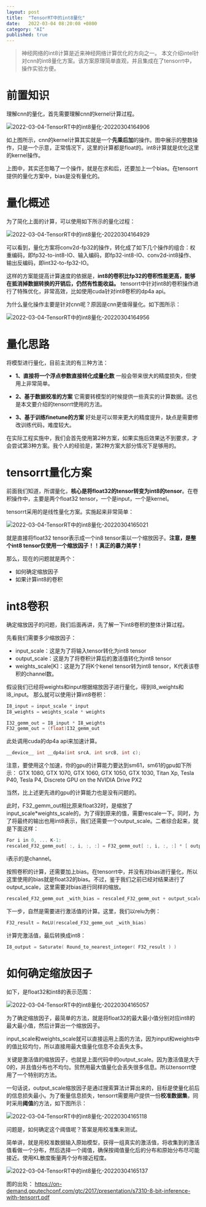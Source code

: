 ```yaml
---
layout: post
title:  "TensorRT中的int8量化"
date:   2022-03-04 08:20:08 +0800
category: "AI"
published: true
---
```


> 神经网络的int8计算是近来神经网络计算优化的方向之一。
本文介绍intel针对cnn的int8量化方案。该方案原理简单直观，并且集成在了tensorrt中，操作实验方便。

<!--more-->

# 前置知识
理解cnn的量化，首先需要理解cnn的kernel计算过程。

![2022-03-04-TensorRT中的int8量化-20220304164906](https://cdn.jsdelivr.net/gh/liwenju0/blog_pictures@main/pics/2022-03-04-TensorRT中的int8量化-20220304164906.png)


如上图所示，cnn的kernel计算其实就是一个**先乘后加**的操作。图中展示的整数操作，只是一个示意，正常情况下，这里的计算都是float的。int8计算就是优化这里的kernel操作。

上图中，其实还忽略了一个操作，就是在求和后，还要加上一个bias。在tensorrt提供的量化方案中，bias是没有量化的。

# 量化概述

为了简化上面的计算，可以使用如下所示的量化过程：

![2022-03-04-TensorRT中的int8量化-20220304164929](https://cdn.jsdelivr.net/gh/liwenju0/blog_pictures@main/pics/2022-03-04-TensorRT中的int8量化-20220304164929.png)

可以看到，量化方案将conv2d-fp32的操作，转化成了如下几个操作的组合：权重编码，即fp32-to-int8-IO、输入编码，即fp32-int8-IO、conv2d-int8操作、输出反编码，即int32-to-fp32-IO。

这样的方案能提高计算速度的依据是，**int8的卷积比fp32的卷积性能更高，能够在抵消掉数据转换的开销后，仍然有性能收益。** 
tensorrt中针对int8的卷积操作进行了特殊优化，非常高效，比如使用cuda针对int8卷积的dp4a api。

为什么量化操作主要是针对cnn呢？原因是cnn更值得量化。如下图所示：

![2022-03-04-TensorRT中的int8量化-20220304164956](https://cdn.jsdelivr.net/gh/liwenju0/blog_pictures@main/pics/2022-03-04-TensorRT中的int8量化-20220304164956.png)

# 量化思路

将模型进行量化，目前主流的有三种方法：
- **1、直接将一个浮点参数直接转化成量化数**
一般会带来很大的精度损失，但使用上非常简单。

- **2、基于数据校准的方案**
它需要转模型的时候提供一些真实的计算数据。这也是本文要介绍的tensorrt使用的方法。

- **3、基于训练finetune的方案**
好处是可以带来更大的精度提升，缺点是需要修改训练代码，难度较大。

在实际工程实施中，我们会首先使用第2种方案，如果实施后效果达不到要求，才会尝试第3种方案。我个人的经验是，第2种方案大部分情况下是够用的。

# tensorrt量化方案

前面我们知道，所谓量化，**核心是将float32的tensor转变为int8的tensor**。在卷积操作中，主要是两个float32 tensor，一个是input，一个是kernel。

tensorrt采用的是线性量化方案。实施起来非常简单：

![2022-03-04-TensorRT中的int8量化-20220304165021](https://cdn.jsdelivr.net/gh/liwenju0/blog_pictures@main/pics/2022-03-04-TensorRT中的int8量化-20220304165021.png)

就是直接将float32 tensor表示成一个in8 tensor乘以一个缩放因子。**注意，是整个int8 tensor仅使用一个缩放因子！！真正的暴力美学！**

那么，现在的问题就是两个：
- 如何确定缩放因子
- 如果计算int8的卷积

# int8卷积
确定缩放因子的问题，我们后面再讲，先了解一下int8卷积的整体计算过程。

先看我们需要多少缩放因子：
- input_scale：这是为了将输入tensor转化为int8 tensor
- output_scale：这是为了将卷积计算后的激活值转化为int8 tensor
- weights_scale[K]：这是为了将K个kenel tensor转为int8 tensor，K代表该卷积的channel数。

假设我们已经将weights和input根据缩放因子进行量化，得到I8_weights和I8_input。
那么就可以使用计算int8卷积：
```c++
I8_input = input_scale * input
I8_weights = weights_scale * weights

I32_gemm_out = I8_input * I8_weights 
F32_gemm_out = (float)I32_gemm_out
```
此处调用cuda的dp4a api来加速计算。
```c++
__device__ int __dp4a(int srcA, int srcB, int c);
```
注意，要使用这个加速，你的gpu的计算能力要达到sm61，sm61的gpu如下所示：
GTX 1080, GTX 1070, GTX 1060, GTX 1050, GTX 1030, Titan Xp, Tesla P40, Tesla P4, Discrete GPU on the NVIDIA Drive PX2

当然，比上述更先进的gpu的计算能力也是没有问题的。

此时，F32_gemm_out相比原来float32时，是缩放了 input_scale\*weights_scale的，为了得到原来的值，需要rescale一下。同时，为了将最终的输出也用int8表示，我们还需要一个output_scale。二者综合起来，就是下面这样：
```c++
For i in 0, ... K-1:
rescaled_F32_gemm_out[ :, i, :, :] = F32_gemm_out[ :, i, :, :] * [ output_scale / (input_scale * weights_scale[ i ] ) ]
```
i表示的是channel。

按照卷积的计算，还需要加上bias。在tensorrt中，并没有对bias进行量化，所以这里使用的bias就是float32的bias。不过，鉴于我们之前已经对结果进行了output_scale，这里需要对bias进行同样的缩放。
```c++
rescaled_F32_gemm_out _with_bias = rescaled_F32_gemm_out + output_scale * bias
```

下一步，自然是需要进行激活值的计算。这里，我们以relu为例：
```c++
F32_result = ReLU(rescaled_F32_gemm_out _with_bias)
```
计算完激活值，最后转换成int8：

```c++
I8_output = Saturate( Round_to_nearest_integer( F32_result ) )
```
# 如何确定缩放因子
如下，是float32和int8的表示范围：

![2022-03-04-TensorRT中的int8量化-20220304165057](https://cdn.jsdelivr.net/gh/liwenju0/blog_pictures@main/pics/2022-03-04-TensorRT中的int8量化-20220304165057.png)

为了确定缩放因子，最简单的方法，就是将float32的最大最小值分别对应int8的最大最小值，然后计算出一个缩放因子。

input_scale和weights_scale就可以直接运用上面的方法，因为input和weights中的值比较均匀，所以直接用最大值量化信息不会丢失太多。

关键是激活值的缩放因子，也就是上面代码中的output_scale。因为激活值是大于0的，并且值分布也不均匀。贸然用最大值量化会丢失很多信息。所以tensorrt使用了一个特别的方法。

一句话说，output_scale缩放因子是通过搜索算法计算出来的，目标是使量化前后的信息损失最小。为了衡量信息损失，tensorrt需要用户提供一份**校准数据集**，同时采用**阈值**的方法，如下图所示：

![2022-03-04-TensorRT中的int8量化-20220304165118](https://cdn.jsdelivr.net/gh/liwenju0/blog_pictures@main/pics/2022-03-04-TensorRT中的int8量化-20220304165118.png)

问题是，如何确定这个阈值呢？答案是用校准集来测试。

简单讲，就是用校准数据输入原始模型，获得一组真实的激活值，将收集到的激活值看做一个分布，然后选择一个阈值，确保按阈值量化后的分布和原始分布尽可能接近。使用KL散度衡量两个分布接近程度。


![2022-03-04-TensorRT中的int8量化-20220304165137](https://cdn.jsdelivr.net/gh/liwenju0/blog_pictures@main/pics/2022-03-04-TensorRT中的int8量化-20220304165137.png)

图的出处：
https://on-demand.gputechconf.com/gtc/2017/presentation/s7310-8-bit-inference-with-tensorrt.pdf


















